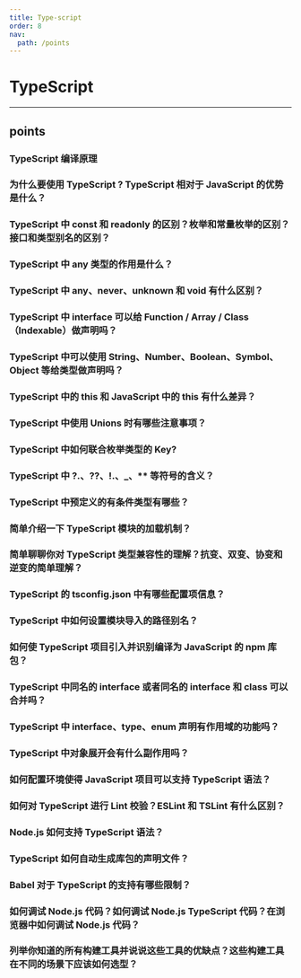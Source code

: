 ```yaml
---
title: Type-script
order: 8
nav:
  path: /points
---
```


# TypeScript

---

## points

### TypeScript 编译原理

### 为什么要使用 TypeScript ? TypeScript 相对于 JavaScript 的优势是什么？
    
### TypeScript 中 const 和 readonly 的区别？枚举和常量枚举的区别？接口和类型别名的区别？
    
### TypeScript 中 any 类型的作用是什么？
    
### TypeScript 中 any、never、unknown 和 void 有什么区别？
    
### TypeScript 中 interface 可以给 Function / Array / Class（Indexable）做声明吗？
    
### TypeScript 中可以使用 String、Number、Boolean、Symbol、Object 等给类型做声明吗？
    
### TypeScript 中的 this 和 JavaScript 中的 this 有什么差异？
    
### TypeScript 中使用 Unions 时有哪些注意事项？
    
### TypeScript 中如何联合枚举类型的 Key?
    
### TypeScript 中 ?.、??、!.、_、** 等符号的含义？
    
### TypeScript 中预定义的有条件类型有哪些？
    
### 简单介绍一下 TypeScript 模块的加载机制？
    
### 简单聊聊你对 TypeScript 类型兼容性的理解？抗变、双变、协变和逆变的简单理解？
    
### TypeScript 的 tsconfig.json 中有哪些配置项信息？

### TypeScript 中如何设置模块导入的路径别名？

### 如何使 TypeScript 项目引入并识别编译为 JavaScript 的 npm 库包？
    
### TypeScript 中同名的 interface 或者同名的 interface 和 class 可以合并吗？

### TypeScript 中 interface、type、enum 声明有作用域的功能吗？
    
### TypeScript 中对象展开会有什么副作用吗？

### 如何配置环境使得 JavaScript 项目可以支持 TypeScript 语法？
    
### 如何对 TypeScript 进行 Lint 校验？ESLint 和 TSLint 有什么区别？
    
### Node.js 如何支持 TypeScript 语法？
    
### TypeScript 如何自动生成库包的声明文件？
    
### Babel 对于 TypeScript 的支持有哪些限制？
    
### 如何调试 Node.js 代码？如何调试 Node.js TypeScript 代码？在浏览器中如何调试 Node.js 代码？
    
### 列举你知道的所有构建工具并说说这些工具的优缺点？这些构建工具在不同的场景下应该如何选型？
    
### 
